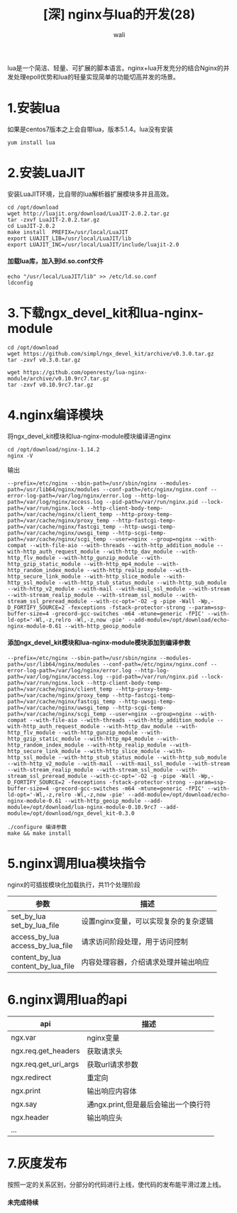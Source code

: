 ﻿---
layout: post
title: '[深] nginx与lua的开发(28)'  #标题
tagline:  nginx与lua的开发实现代码灰度发布
category: nginx      #分类
author: wali    #作者
tag: nginx     #标签
ghurl:        #github url
ghurl_zip:    #github zip下载
comments: true

post_nav: ["1.安装lua","2.安装LuaJIT","3.下载ngx_devel_kit和lua-nginx-module","4.nginx编译模块","5.nginx调用lua模块指令","6.nginx调用lua的api","7.灰度发布"]
---

lua是一个简洁、轻量、可扩展的脚本语言。nginx+lua开发充分的结合Nginx的并发处理epoll优势和lua的轻量实现简单的功能切高并发的场景。

# 1.安装lua

如果是centos7版本之上会自带lua，版本5.1.4。lua没有安装

	yum install lua
	
# 2.安装LuaJIT

安装LuaJIT环境，比自带的lua解析器扩展模块多并且高效。

```linux
cd /opt/download
wget http://luajit.org/download/LuaJIT-2.0.2.tar.gz
tar -zxvf LuaJIT-2.0.2.tar.gz
cd LuaJIT-2.0.2
make install  PREFIX=/usr/local/LuaJIT
export LUAJIT_LIB=/usr/local/LuaJIT/lib
export LUAJIT_INC=/usr/local/LuaJIT/include/luajit-2.0
```

#### 加载lua库，加入到ld.so.conf文件

	echo "/usr/local/LuaJIT/lib" >> /etc/ld.so.conf
	ldconfig

# 3.下载ngx_devel_kit和lua-nginx-module

```linux
cd /opt/download
wget https://github.com/simpl/ngx_devel_kit/archive/v0.3.0.tar.gz
tar -zxvf v0.3.0.tar.gz

wget https://github.com/openresty/lua-nginx-module/archive/v0.10.9rc7.tar.gz
tar -zxvf v0.10.9rc7.tar.gz
```

# 4.nginx编译模块

将ngx_devel_kit模块和lua-nginx-module模块编译进nginx

	cd /opt/download/nginx-1.14.2
	nginx -V
	
输出

`--prefix=/etc/nginx --sbin-path=/usr/sbin/nginx --modules-path=/usr/lib64/nginx/modules --conf-path=/etc/nginx/nginx.conf --error-log-path=/var/log/nginx/error.log --http-log-path=/var/log/nginx/access.log --pid-path=/var/run/nginx.pid --lock-path=/var/run/nginx.lock --http-client-body-temp-path=/var/cache/nginx/client_temp --http-proxy-temp-path=/var/cache/nginx/proxy_temp --http-fastcgi-temp-path=/var/cache/nginx/fastcgi_temp --http-uwsgi-temp-path=/var/cache/nginx/uwsgi_temp --http-scgi-temp-path=/var/cache/nginx/scgi_temp --user=nginx --group=nginx --with-compat --with-file-aio --with-threads --with-http_addition_module --with-http_auth_request_module --with-http_dav_module --with-http_flv_module --with-http_gunzip_module --with-http_gzip_static_module --with-http_mp4_module --with-http_random_index_module --with-http_realip_module --with-http_secure_link_module --with-http_slice_module --with-http_ssl_module --with-http_stub_status_module --with-http_sub_module --with-http_v2_module --with-mail --with-mail_ssl_module --with-stream --with-stream_realip_module --with-stream_ssl_module --with-stream_ssl_preread_module --with-cc-opt='-O2 -g -pipe -Wall -Wp,-D_FORTIFY_SOURCE=2 -fexceptions -fstack-protector-strong --param=ssp-buffer-size=4 -grecord-gcc-switches -m64 -mtune=generic -fPIC' --with-ld-opt='-Wl,-z,relro -Wl,-z,now -pie' --add-module=/opt/download/echo-nginx-module-0.61 --with-http_geoip_module`

#### 添加ngx_devel_kit模块和lua-nginx-module模块添加到编译参数

`--prefix=/etc/nginx --sbin-path=/usr/sbin/nginx --modules-path=/usr/lib64/nginx/modules --conf-path=/etc/nginx/nginx.conf --error-log-path=/var/log/nginx/error.log --http-log-path=/var/log/nginx/access.log --pid-path=/var/run/nginx.pid --lock-path=/var/run/nginx.lock --http-client-body-temp-path=/var/cache/nginx/client_temp --http-proxy-temp-path=/var/cache/nginx/proxy_temp --http-fastcgi-temp-path=/var/cache/nginx/fastcgi_temp --http-uwsgi-temp-path=/var/cache/nginx/uwsgi_temp --http-scgi-temp-path=/var/cache/nginx/scgi_temp --user=nginx --group=nginx --with-compat --with-file-aio --with-threads --with-http_addition_module --with-http_auth_request_module --with-http_dav_module --with-http_flv_module --with-http_gunzip_module --with-http_gzip_static_module --with-http_mp4_module --with-http_random_index_module --with-http_realip_module --with-http_secure_link_module --with-http_slice_module --with-http_ssl_module --with-http_stub_status_module --with-http_sub_module --with-http_v2_module --with-mail --with-mail_ssl_module --with-stream --with-stream_realip_module --with-stream_ssl_module --with-stream_ssl_preread_module --with-cc-opt='-O2 -g -pipe -Wall -Wp,-D_FORTIFY_SOURCE=2 -fexceptions -fstack-protector-strong --param=ssp-buffer-size=4 -grecord-gcc-switches -m64 -mtune=generic -fPIC' --with-ld-opt='-Wl,-z,relro -Wl,-z,now -pie' --add-module=/opt/download/echo-nginx-module-0.61 --with-http_geoip_module --add-module=/opt/download/lua-nginx-module-0.10.9rc7 --add-module=/opt/download/ngx_devel_kit-0.3.0`

	./configure 编译参数
	make && make install

# 5.nginx调用lua模块指令

nginx的可插拔模块化加载执行，共11个处理阶段

参数|描述|
-|-
set_by_lua<br>set_by_lua_file|设置nginx变量，可以实现复杂的复杂逻辑|
access_by_lua<br>access_by_lua_file|请求访问阶段处理，用于访问控制|
content_by_lua<br>content_by_lua_file|内容处理容器，介绍请求处理并输出响应|

# 6.nginx调用lua的api

api|描述|
-|-
ngx.var|nginx变量|
ngx.req.get_headers|获取请求头|
ngx.req.get_uri_args|获取url请求参数|
ngx.redirect|重定向|
ngx.print|输出响应内容体|
ngx.say|通ngx.print,但是最后会输出一个换行符|
ngx.header|输出响应头|
...||
 
# 7.灰度发布

按照一定的关系区别，分部分的代码进行上线，使代码的发布能平滑过渡上线。

#### 未完成待续










































